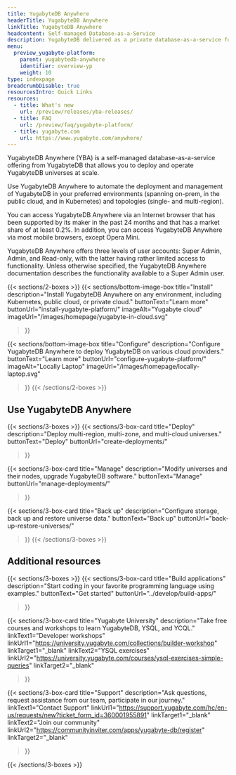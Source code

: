 ```yaml
---
title: YugabyteDB Anywhere
headerTitle: YugabyteDB Anywhere
linkTitle: YugabyteDB Anywhere
headcontent: Self-managed Database-as-a-Service
description: YugabyteDB delivered as a private database-as-a-service for enterprises.
menu:
  preview_yugabyte-platform:
    parent: yugabytedb-anywhere
    identifier: overview-yp
    weight: 10
type: indexpage
breadcrumbDisable: true
resourcesIntro: Quick Links
resources:
  - title: What's new
    url: /preview/releases/yba-releases/
  - title: FAQ
    url: /preview/faq/yugabyte-platform/
  - title: yugabyte.com
    url: https://www.yugabyte.com/anywhere/
---
```


YugabyteDB Anywhere (YBA) is a self-managed database-as-a-service offering from YugabyteDB that allows you to deploy and operate YugabyteDB universes at scale.

Use YugabyteDB Anywhere to automate the deployment and management of YugabyteDB in your preferred environments (spanning on-prem, in the public cloud, and in Kubernetes) and topologies (single-  and multi-region).

You can access YugabyteDB Anywhere via an Internet browser that has been supported by its maker in the past 24 months and that has a market share of at least 0.2%. In addition, you can access YugabyteDB Anywhere via most mobile browsers, except Opera Mini.

YugabyteDB Anywhere offers three levels of user accounts: Super Admin, Admin, and Read-only, with the latter having rather limited access to functionality. Unless otherwise specified, the YugabyteDB Anywhere documentation describes the functionality available to a Super Admin user.

{{< sections/2-boxes >}}
  {{< sections/bottom-image-box
    title="Install"
    description="Install YugabyteDB Anywhere on any environment, including Kubernetes, public cloud, or private cloud."
    buttonText="Learn more"
    buttonUrl="install-yugabyte-platform/"
    imageAlt="Yugabyte cloud" imageUrl="/images/homepage/yugabyte-in-cloud.svg"
  >}}

  {{< sections/bottom-image-box
    title="Configure"
    description="Configure YugabyteDB Anywhere to deploy YugabyteDB on various cloud providers."
    buttonText="Learn more"
    buttonUrl="configure-yugabyte-platform/"
    imageAlt="Locally Laptop" imageUrl="/images/homepage/locally-laptop.svg"
  >}}
{{< /sections/2-boxes >}}

## Use YugabyteDB Anywhere

{{< sections/3-boxes >}}
  {{< sections/3-box-card
    title="Deploy"
    description="Deploy multi-region, multi-zone, and multi-cloud universes."
    buttonText="Deploy"
    buttonUrl="create-deployments/"
  >}}

  {{< sections/3-box-card
    title="Manage"
    description="Modify universes and their nodes, upgrade YugabyteDB software."
    buttonText="Manage"
    buttonUrl="manage-deployments/"
  >}}

  {{< sections/3-box-card
    title="Back up"
    description="Configure storage, back up and restore universe data."
    buttonText="Back up"
    buttonUrl="back-up-restore-universes/"
  >}}
{{< /sections/3-boxes >}}

## Additional resources

{{< sections/3-boxes >}}
  {{< sections/3-box-card
  title="Build applications"
  description="Start coding in your favorite programming language using examples."
  buttonText="Get started"
  buttonUrl="../develop/build-apps/"
  >}}

  {{< sections/3-box-card
  title="Yugabyte University"
  description="Take free courses and workshops to learn YugabyteDB, YSQL, and YCQL."
  linkText1="Developer workshops"
  linkUrl1="https://university.yugabyte.com/collections/builder-workshop"
  linkTarget1="_blank"
  linkText2="YSQL exercises"
  linkUrl2="https://university.yugabyte.com/courses/ysql-exercises-simple-queries"
  linkTarget2="_blank"
  >}}

  {{< sections/3-box-card
  title="Support"
  description="Ask questions, request assistance from our team, participate in our journey."
  linkText1="Contact Support"
  linkUrl1="https://support.yugabyte.com/hc/en-us/requests/new?ticket_form_id=360001955891"
  linkTarget1="_blank"
  linkText2="Join our community"
  linkUrl2="https://communityinviter.com/apps/yugabyte-db/register"
  linkTarget2="_blank"
  >}}

{{< /sections/3-boxes >}}
